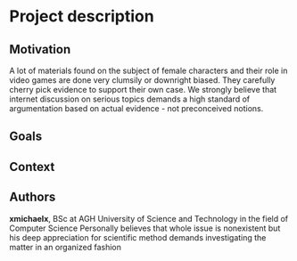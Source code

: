 Project description
===================

Motivation
----------

A lot of materials found on the subject of female characters and their role in video games are done very clumsily or downright biased. They carefully cherry pick evidence to support their own case. We strongly believe that internet discussion on serious topics demands a high standard of argumentation based on actual evidence - not preconceived notions.

Goals
-----

Context
-------

Authors
-------

__xmichaelx__, BSc at AGH University of Science and Technology in the field of Computer Science
Personally believes that whole issue is nonexistent but his deep appreciation for scientific method demands investigating the matter in an organized fashion
